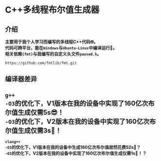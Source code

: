 # C++多线程布尔值生成器
## 介绍
**主要用于我个人学习而编写的多线程C++代码🤓。**  
**代码可跨平台，能在`Windows`与`Ubuntu-Linux`中编译运行💪。**  
**相关依赖`{fmt}`与我编写的自定义头文件`paused.h`。**  
``` text
https://github.com/fmtlib/fmt.git
```
## 编译器差异
`g++`  
`-O3`的优化下，V1版本在我的设备中实现了160亿次布尔值生成仅需5s😎！  
`-O3`的优化下，V2版本在我的设备中实现了160亿次布尔值生成仅需3s🤯！  
---
**`clang++`**  
**`-O3`的优化下，V1版本在我的设备中生成160亿次布尔值居然花费52s🤔？**  
**`-O3`的优化下，V2版本在我的设备中实现了160亿次布尔值生成仅需1s🤯！？**  
